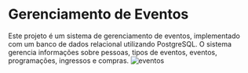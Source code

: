 # Gerenciamento de Eventos
Este projeto é um sistema de gerenciamento de eventos, implementado com um banco de dados relacional utilizando PostgreSQL. O sistema gerencia informações sobre pessoas, tipos de eventos, eventos, programações, ingressos e compras.
![eventos](https://github.com/simoneaamaral/sql-banco-eventos/assets/124740827/7638fe80-05ea-4b3b-bb63-f8d48a6056c3)
